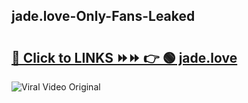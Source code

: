 
 ## jade.love-Only-Fans-Leaked

# <h2><a href="https://clipsfans.com/jade.love&ref=git">🔗 Click to LINKS ⏩⏩ 👉 🟢 jade.love </a></h2>

<a href="https://clipsfans.com/jade.love&ref=git" rel="nofollow" data-target="animated-image.originalLink"><img src="https://i.ibb.co.com/xMMVF88/686577567.gif" alt="Viral Video Original" style="max-width: 100%; display: inline-block;" data-target="animated-image.originalImage"></a>
